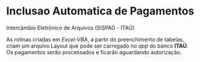 # Inclusao Automatica de Pagamentos
Intercâmbio Eletrônico de Arquivos (SISPAG - ITAÚ)

As rotinas criadas em *Excel-VBA*, a partir do preenchimento de tabelas, criam um arquivo Layout que pode ser carregado no *app* do banco **ITAÚ**. Os pagamentos serão processados e ficarão aguardando autorização.
